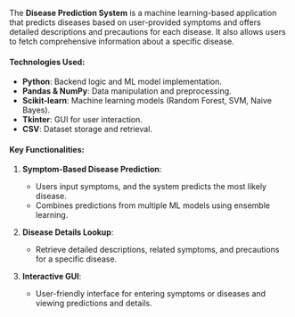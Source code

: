 The **Disease Prediction System** is a machine learning-based application that predicts diseases based on user-provided symptoms and offers detailed descriptions and precautions for each disease. It also allows users to fetch comprehensive information about a specific disease.

#### **Technologies Used**:
- **Python**: Backend logic and ML model implementation.
- **Pandas & NumPy**: Data manipulation and preprocessing.
- **Scikit-learn**: Machine learning models (Random Forest, SVM, Naive Bayes).
- **Tkinter**: GUI for user interaction.
- **CSV**: Dataset storage and retrieval.

#### **Key Functionalities**:
1. **Symptom-Based Disease Prediction**:
   - Users input symptoms, and the system predicts the most likely disease.
   - Combines predictions from multiple ML models using ensemble learning.

2. **Disease Details Lookup**:
   - Retrieve detailed descriptions, related symptoms, and precautions for a specific disease.

3. **Interactive GUI**:
   - User-friendly interface for entering symptoms or diseases and viewing predictions and details.

